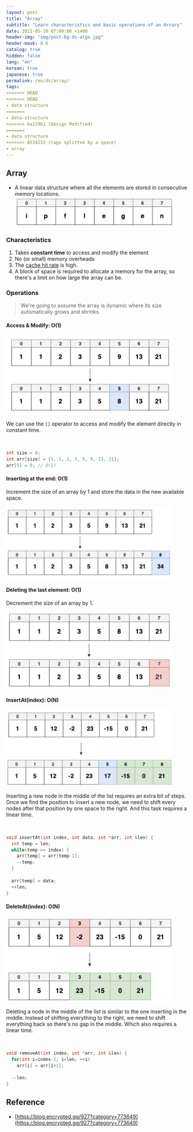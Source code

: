 ```yaml
---
layout: post
title: "Array"
subtitle: "Learn characteristics and basic operations of an Arrary"
date: 2021-05-10 07:00:00 +1400
header-img: "img/post-bg-ds-algo.jpg"
header-mask: 0.6
catalog: true
hidden: false
lang: "en"
korean: true
japanese: true
permalink: /en/ds/array/
tags:
<<<<<<< HEAD
<<<<<<< HEAD
- data structure
=======
- data-structure
>>>>>>> ba229b1 (Design Modified)
=======
- data structure
>>>>>>> 8534215 (tags splitted by a space)
- array
---
```



## Array

- A linear data structure where all the elements are stored in consecutive memory locations.
![array](/img/in-post/ds-algo/array/array.png)


### Characteristics
1. Takes **constant time** to access and modify the element
2. No (or small) memory overheads
3. The [cache hit rate](https://www.cloudflare.com/learning/cdn/what-is-a-cache-hit-ratio/) is high.
4. A block of space is required to allocate a memory for the array, so there's a limit on how large the array can be.

### Operations
> We're going to assume the array is dynamic where its size automatically grows and shrinks.

<style>
img {max-width: 90% !important;}
</style>

#### Access & Modify: O(1)
![array access/modify](/img/in-post/ds-algo/array/array-access-modify.png)

We can use the `[]` operator to access and modify the element directly in constant time.

<br />

```cpp
int size = 8;
int arr[size] = {1, 1, 2, 3, 5, 9, 13, 21};
arr[5] = 8; // O(1)
```

#### Inserting at the end: O(1)
Increment the size of an array by 1 and store the data in the new available space.

![array pushback](/img/in-post/ds-algo/array/array-pushback.png)

#### Deleting the last element: O(1)

Decrement the size of an array by 1.

![array pop back](/img/in-post/ds-algo/array/array-popback.png)

#### InsertAt(index): O(N) 
![array insert at](/img/in-post/ds-algo/array/array-insertat.png)

Inserting a new node in the middle of the list requires an extra bit of steps.
Once we find the position to insert a new node, we need to shift every nodes after that position by one space to the right.
And this task requires a linear time. 

<br />

```cpp
void insertAt(int index, int data, int *arr, int &len) {
  int temp = len; 
  while(temp >= index) {
    arr[temp] = arr[temp-1];
    --temp;
  }

  arr[temp] = data;
  ++len;
}
```

#### DeleteAt(index): O(N)
![array delete at](/img/in-post/ds-algo/array/array-deleteat.png)

Deleting a node in the middle of the list is similar to the one inserting in the middle. 
Instead of shifting everything to the right, we need to shift everything back so there's no gap in the middle.
Which also requires a linear time.

<br />

```cpp
void removeAt(int index, int *arr, int &len) {
  for(int i=index-1; i<len; ++i) 
    arr[i] = arr[i+1];

  --len;
}
```

## Reference
- [https://blog.encrypted.gg/927?category=773649](https://blog.encrypted.gg/927?category=773649)